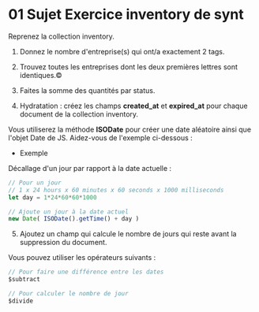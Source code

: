 # 01 Sujet Exercice inventory de synt

Reprenez la collection inventory.

1. Donnez le nombre d'entreprise(s) qui ont/a exactement 2 tags.

2. Trouvez toutes les entreprises dont les deux premières lettres sont identiques.©

3. Faites la somme des quantités par status.

4. Hydratation : créez les champs **created_at** et **expired_at** pour chaque document de la collection inventory.

Vous utiliserez la méthode **ISODate** pour créer une date aléatoire ainsi que l'objet Date de JS. Aidez-vous de l'exemple ci-dessous :

- Exemple

Décallage d'un jour par rapport à la date actuelle :

```js
// Pour un jour
// 1 x 24 hours x 60 minutes x 60 seconds x 1000 milliseconds
let day = 1*24*60*60*1000

// Ajoute un jour à la date actuel
new Date( ISODate().getTime() + day )
```

5. Ajoutez un champ qui calcule le nombre de jours qui reste avant la suppression du document.

Vous pouvez utiliser les opérateurs suivants :

```js
// Pour faire une différence entre les dates
$subtract

// Pour calculer le nombre de jour
$divide
```